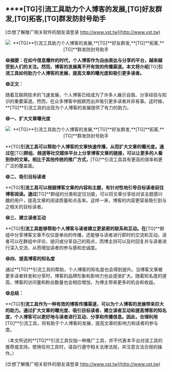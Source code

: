 ## ****[TG]**引流工具助力个人博客的发展,**[TG]**好友群发,**[TG]**拓客,**[TG]**群发防封号助手**

[😍想了解推广相关软件的朋友请登录 http://www.vst.tw](http://www.vst.tw)

 <center><img src="https://vst.tw/MP4/tuiguang/png/0.png" alt="**[TG]**引流工具助力个人博客的发展,**[TG]**好友群发,**[TG]**拓客,**[TG]**群发防封号助手"></center>

**😄摘要：在如今信息爆炸的时代，个人博客作为自由表达与分享的平台，越来越受到人们的关注。然而，博客的发展离不开有效的传播渠道。本文将介绍**[TG]**引流工具如何助力个人博客的发展，提高文章的曝光度和吸引更多读者。**

**😄正文：**

随着互联网技术的飞速发展，个人博客已经成为了许多人展示自我、分享经验与知识的重要渠道。然而，在众多博客中脱颖而出并吸引更多读者并非易事。这时候，**[TG]**引流工具的出现为个人博客的发展提供了有力的助力。

**😄一、扩大文章曝光度**

 <center><img src="https://vst.tw/MP4/tuiguang/png/7.png" alt="**[TG]**引流工具助力个人博客的发展,**[TG]**好友群发,**[TG]**拓客,**[TG]**群发防封号助手"></center>

**[TG]**引流工具可以帮助个人博客的文章快速传播，从而扩大文章的曝光度。通过在**[TG]**群组、频道等社交媒体平台上分享博客文章的链接，可以让更多的人看到你的文章。相比于其他传统的推广方式，**[TG]**引流工具具有更高的效率和更广泛的覆盖面。

**😄二、吸引目标读者**

**[TG]**引流工具可以根据博客文章的内容和主题，有针对性地引导目标读者前往博客阅读。通过**[TG]**群组的分类和定位功能，可以将文章分享给对该主题感兴趣的用户，提高文章的阅读质量和点击率。这样一来，博客的内容更容易吸引到与之相关的目标读者。

**😄三、建立读者互动**

**[TG]**引流工具能够帮助个人博客与读者建立更紧密的联系和互动。在**[TG]**群组中分享博客文章不仅仅是单向的传播，还能够与读者进行即时的交流和互动。读者可以在群组中评论、提问或分享自己的观点，而博主则可以及时回复并与读者进行深入交流，从而增加读者的参与感和忠诚度。

**😄四、提高博客的知名度**

通过**[TG]**引流工具的帮助，个人博客的知名度也会得到提升。当博客文章被更多读者转发和分享时，博客的品牌形象和影响力也会逐渐扩大。随着知名度的提高，博客的访问量和粉丝数量也会相应增加，为博主带来更多的机会和收益。

**😄总结：**

**[TG]**引流工具作为一种有效的博客传播渠道，可以为个人博客的发展带来巨大的助力。通过扩大文章的曝光度、吸引目标读者、建立读者互动和提高博客的知名度，个人博客可以更好地与读者进行互动、分享和传播信息。因此，合理利用**[TG]**引流工具，将有助于个人博客的发展，提高文章的影响力和读者的参与度。

（本文所述的**[TG]**引流工具仅指一种推广工具，并不代表本平台对该工具的推荐或支持。使用任何工具时，请自行遵守相关法律法规，并注意合法合规的操作。）

[😍想了解推广相关软件的朋友请登录 http://www.vst.tw](http://www.vst.tw)



